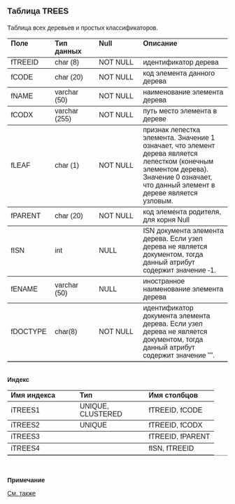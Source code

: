 ﻿<html>
<head>
<title>Таблица TREES</title>
</head>

<body>

<h1><font size="4" face="Arial">Таблица TREES</font></h1>

<p><font face="Arial">Таблицa всех деревьев и простых классификаторов.<br>
</font></p>

<table border="1" cellPadding="5" cols="2" frame="below" rules="rows">
<TBODY>
  <tr vAlign="top">
    <td class="label" width="20%"><font face="Arial"><b>Поле</b></font></td>
    <td class="label" width="20%"><font face="Arial"><strong>Тип 
	данных</strong></font></td>
    <td class="label" width="20%"><strong><font face="Arial">Null</font></strong></td>
    <td class="label" width="40%"><strong><font face="Arial">Описание</font></strong></td>
  </tr>
  <tr>
    <td width="20%"><font face="Arial">fTREEID</font></td>
    <td width="20%"><font face="Arial">char (8)</font></td>
    <td width="20%"><font face="Arial">NOT NULL</font></td>
    <td width="40%"><font face="Arial">идентификатор дерева</font></td>
  </tr>
  <tr>
    <td width="20%"><font face="Arial">fCODE</font></td>
    <td width="20%"><font face="Arial">char (20)</font></td>
    <td width="20%"><font face="Arial">NOT NULL</font></td>
    <td width="40%"><font face="Arial">код элемента данного дерева</font></td>
  </tr>
  <tr>
    <td width="20%"><font face="Arial">fNAME</font></td>
    <td width="20%"><font face="Arial">varchar (50)</font></td>
    <td width="20%"><font face="Arial">NOT NULL</font></td>
    <td width="40%"><font face="Arial">наименование элемента дерева</font></td>
  </tr>
  <tr>
    <td width="20%"><font face="Arial">fCODX</font></td>
    <td width="20%"><font face="Arial">varchar (255)</font></td>
    <td width="20%"><font face="Arial">NOT NULL</font></td>
    <td width="40%"><font face="Arial">путь место элемента в дереве</font></td>
  </tr>
  <tr>
    <td width="20%"><font face="Arial">fLEAF</font></td>
    <td width="20%"><font face="Arial">char (1)</font></td>
    <td width="20%"><font face="Arial">NOT NULL</font></td>
    <td width="40%"><font face="Arial">признак лепестка элемента. 
	Значение 1 означает, что элемент дерева является лепестком (конечным 
	элементом дерева). Значение 0 означает, что данный элемент в &nbsp; дереве 
	является узловым. </font></td>
  </tr>
  <tr>
    <td width="20%"><font face="Arial">fPARENT</font></td>
    <td width="20%"><font face="Arial">char (20)</font></td>
    <td width="20%"><font face="Arial">NOT NULL</font></td>
    <td width="40%"><font face="Arial">код элемента родителя, для 
	корня Null</font></td>
  </tr>
  <tr>
    <td width="20%"><font face="Arial">fISN</font></td>
    <td width="20%"><font face="Arial">int</font></td>
    <td width="20%"><font face="Arial">NULL</font></td>
    <td width="40%"><font face="Arial">ISN документа элемента дерева. 
	Если узел дерева не является документом, тогда данный атрибут содержит 
	значение -1.</font></td>
  </tr>
  <tr>
    <td width="20%"><font face="Arial">fENAME</font></td>
    <td width="20%"><font face="Arial">varchar (50)</font></td>
    <td width="20%"><font face="Arial">NULL</font></td>
    <td width="40%"><font face="Arial">иностранное наименование 
	элемента дерева</font></td>
  </tr>
</TBODY>
  <tr>
    <td width="20%"><font face="Arial">fDOCTYPE</font></td>
    <td width="20%"><font face="Arial">char(8)</font></td>
    <td width="20%"><font face="Arial">NOT NULL</font></td>
    <td width="40%"><font face="Arial">идентификатор документа 
	элемента дерева. Если узел дерева не является документом, тогда данный 
	атрибут содержит значение &quot;&quot;.</font></td>
  </tr>
</table>

<p class="label"><font face="Arial"><b><br>
Индекс</b></font></p>

<table border="1" cellPadding="5" cols="2" frame="below" rules="rows">
  <tr vAlign="top">
    <td class="label" width="33%"><font face="Arial"><b>Имя индекса</b></font></td>
    <td class="label" width="33%"><font face="Arial"><strong>Тип </strong></font></td>
    <td class="label" width="33%"><strong><font face="Arial">Имя 
	столбцов</font></strong></td>
  </tr>
  <tr>
    <td width="33%"><font face="Arial">iTREES1</font></td>
    <td width="33%"><font face="Arial">UNIQUE, <br>
    CLUSTERED</font></td>
    <td width="33%"><font face="Arial">fTREEID, fCODE</font></td>
  </tr>
  <tr>
    <td width="33%"><font face="Arial">iTREES2</font></td>
    <td width="33%"><font face="Arial">UNIQUE</font></td>
    <td width="33%"><font face="Arial">fTREEID, fCODX</font></td>
  </tr>
  <tr>
    <td width="33%"><font face="Arial">iTREES3</font></td>
    <td width="33%">&nbsp;</td>
    <td width="33%"><font face="Arial">fTREEID, fPARENT</font></td>
  </tr>
  <tr>
    <td width="33%"><font face="Arial">iTREES4</font></td>
    <td width="33%">&nbsp;</td>
    <td width="33%"><font face="Arial">fISN, fTREEID</font></td>
  </tr>
</table>

<p class="label"><font face="Arial"><b><br>
<br>
Примечание</b></font></p>

<p class="label"><a href="database_scheme.html"><font face="Arial">См. 
также</font></a></p>
</body>
</html>
